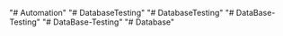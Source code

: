 "# Automation" 
"# DatabaseTesting" 
"# DatabaseTesting" 
"# DataBase-Testing" 
"# DataBase-Testing" 
"# Database" 
